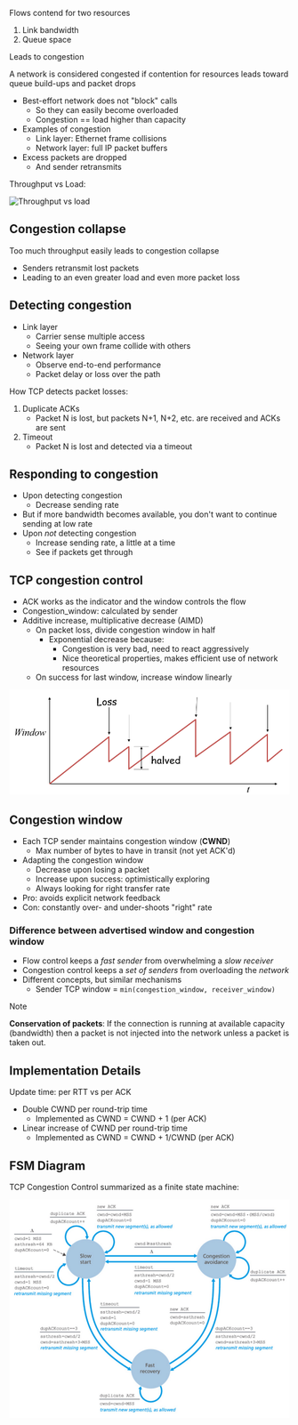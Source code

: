 
Flows contend for two resources
1. Link bandwidth
2. Queue space

Leads to congestion

A network is considered congested if contention for resources leads toward queue build-ups and packet drops
- Best-effort network does not "block" calls
	- So they can easily become overloaded
	- Congestion == load higher than capacity
- Examples of congestion
	- Link layer: Ethernet frame collisions
	- Network layer: full IP packet buffers
- Excess packets are dropped
	- And sender retransmits

Throughput vs Load:

![Throughput vs load](img/throughput-vs-load.png)

## Congestion collapse

Too much throughput easily leads to congestion collapse
- Senders retransmit lost packets
- Leading to an even greater load and even more packet loss

## Detecting congestion

- Link layer
	- Carrier sense multiple access
	- Seeing your own frame collide with others
- Network layer
	- Observe end-to-end performance
	- Packet delay or loss over the path

How TCP detects packet losses:
1. Duplicate ACKs
	- Packet N is lost, but packets N+1, N+2, etc. are received and ACKs are sent
2. Timeout
	- Packet N is lost and detected via a timeout

## Responding to congestion

- Upon detecting congestion
	- Decrease sending rate
- But if more bandwidth becomes available, you don't want to continue sending at low rate
- Upon *not* detecting congestion
	- Increase sending rate, a little at a time
	- See if packets get through

## TCP congestion control
- ACK works as the indicator and the window controls the flow
- Congestion_window: calculated by sender
- Additive increase, multiplicative decrease (AIMD)
	- On packet loss, divide congestion window in half
		- Exponential decrease because:
			- Congestion is very bad, need to react aggressively
			- Nice theoretical properties, makes efficient use of network resources
	- On success for last window, increase window linearly

![Congestion control](tcp-congestion-control.png)

## Congestion window

- Each TCP sender maintains congestion window (**CWND**)
	- Max number of bytes to have in transit (not yet ACK'd)
- Adapting the congestion window
	- Decrease upon losing a packet
	- Increase upon success: optimistically exploring
	- Always looking for right transfer rate
- Pro: avoids explicit network feedback
- Con: constantly over- and under-shoots "right" rate

### Difference between advertised window and congestion window

- Flow control keeps a *fast sender* from overwhelming a *slow receiver*
- Congestion control keeps a *set of senders* from overloading the *network*
- Different concepts, but similar mechanisms
	- Sender TCP window = `min(congestion_window, receiver_window)`

> [!note]
> **Conservation of packets**: If the connection is running at available capacity (bandwidth) then a packet is not injected into the network unless a packet is taken out.

## Implementation Details

Update time: per RTT vs per ACK

- Double CWND per round-trip time
	- Implemented as CWND = CWND + 1 (per ACK)
- Linear increase of CWND per round-trip time
	- Implemented as CWND = CWND + 1/CWND (per ACK)

## FSM Diagram

TCP Congestion Control summarized as a finite state machine:

![TCP congestion control as a finite state machine](../../../../Pasted%20image%2020240416115041.png)
